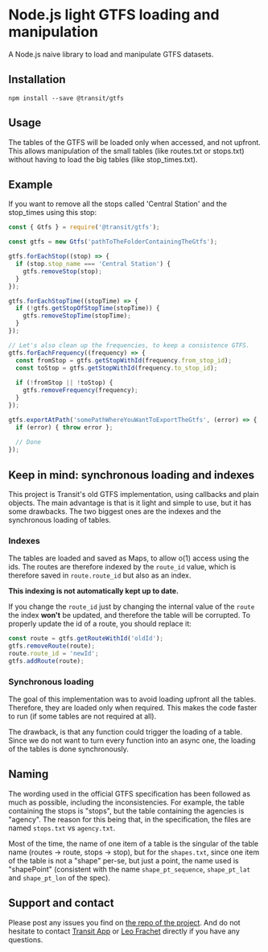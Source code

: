 # Node.js light GTFS loading and manipulation
A Node.js naive library to load and manipulate GTFS datasets.

## Installation

```npm install --save @transit/gtfs```

## Usage

The tables of the GTFS will be loaded only when accessed, and not upfront. This allows manipulation of the small tables
(like routes.txt or stops.txt) without having to load the big tables (like stop_times.txt).

## Example

If you want to remove all the stops called 'Central Station' and the stop_times using this stop:

```js
const { Gtfs } = require('@transit/gtfs');

const gtfs = new Gtfs('pathToTheFolderContainingTheGtfs');

gtfs.forEachStop((stop) => {
  if (stop.stop_name === 'Central Station') {
    gtfs.removeStop(stop);
  }
});

gtfs.forEachStopTime((stopTime) => {
  if (!gtfs.getStopOfStopTime(stopTime)) {
    gtfs.removeStopTime(stopTime);
  }
});

// Let's also clean up the frequencies, to keep a consistence GTFS.
gtfs.forEachFrequency((frequency) => {
  const fromStop = gtfs.getStopWithId(frequency.from_stop_id);
  const toStop = gtfs.getStopWithId(frequency.to_stop_id);
  
  if (!fromStop || !toStop) {
    gtfs.removeFrequency(frequency);
  }
});

gtfs.exportAtPath('somePathWhereYouWantToExportTheGtfs', (error) => {
  if (error) { throw error };
  
  // Done
});
```

## Keep in mind: synchronous loading and indexes

This project is Transit's old GTFS implementation, using callbacks and plain objects. The main advantage is that 
is it light and simple to use, but it has some drawbacks. The two biggest ones are the indexes and the synchronous loading of tables.

### Indexes

The tables are loaded and saved as Maps, to allow o(1) access using the ids. The routes are therefore indexed by the 
`route_id` value, which is therefore saved in `route.route_id` but also as an index.

**This indexing is not automatically kept up to date.**

If you change the `route_id` just by changing the internal value of the `route` the index **won't** be updated, and
therefore the table will be corrupted. To properly update the id of a route, you should replace it:

```js
const route = gtfs.getRouteWithId('oldId');
gtfs.removeRoute(route);
route.route_id = 'newId';
gtfs.addRoute(route);
```

### Synchronous loading

The goal of this implementation was to avoid loading upfront all the tables. Therefore, they are loaded only when
required. This makes the code faster to run (if some tables are not required at all).

The drawback, is that any function could trigger the loading of a table. Since we do not want to turn every function into an async one, the loading of the tables is done synchronously. 

## Naming

The wording used in the official GTFS specification has been followed as much as possible, including the inconsistencies.
For example, the table containing the stops is "stops", but the table containing the agencies is "agency". The reason
for this being that, in the specification, the files are named `stops.txt` vs `agency.txt`.

Most of the time, the name of one item of a table is the singular of the table name (routes -> route, stops -> stop),
but for the `shapes.txt`, since one item of the table is not a "shape" per-se, but just a point, the name used is
"shapePoint" (consistent with the name `shape_pt_sequence`, `shape_pt_lat` and `shape_pt_lon` of the spec).

## Support and contact

Please post any issues you find on [the repo of the project](https://github.com/TransitApp/gtfsNodeLib/issues). And 
do not hesitate to contact [Transit App](https://github.com/TransitApp) or [Leo Frachet](https://github.com/LeoFrachet) directly if you have any questions.



